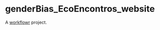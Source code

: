 # genderBias_EcoEncontros_website

A [workflowr][] project.

[workflowr]: https://github.com/workflowr/workflowr
